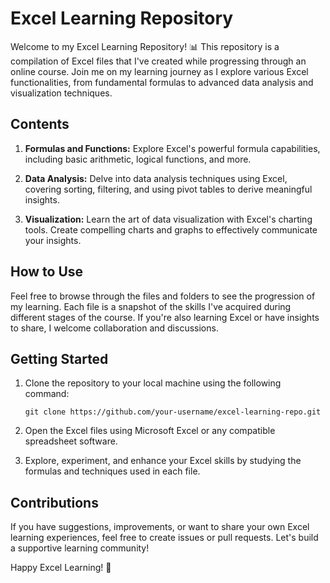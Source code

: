 # Excel Learning Repository

Welcome to my Excel Learning Repository! 📊 This repository is a compilation of Excel files that I've created while progressing through an online course. Join me on my learning journey as I explore various Excel functionalities, from fundamental formulas to advanced data analysis and visualization techniques.

## Contents

1. **Formulas and Functions:** Explore Excel's powerful formula capabilities, including basic arithmetic, logical functions, and more.

2. **Data Analysis:** Delve into data analysis techniques using Excel, covering sorting, filtering, and using pivot tables to derive meaningful insights.

3. **Visualization:** Learn the art of data visualization with Excel's charting tools. Create compelling charts and graphs to effectively communicate your insights.

## How to Use

Feel free to browse through the files and folders to see the progression of my learning. Each file is a snapshot of the skills I've acquired during different stages of the course. If you're also learning Excel or have insights to share, I welcome collaboration and discussions.

## Getting Started

1. Clone the repository to your local machine using the following command:
   ```
   git clone https://github.com/your-username/excel-learning-repo.git
   ```

2. Open the Excel files using Microsoft Excel or any compatible spreadsheet software.

3. Explore, experiment, and enhance your Excel skills by studying the formulas and techniques used in each file.

## Contributions

If you have suggestions, improvements, or want to share your own Excel learning experiences, feel free to create issues or pull requests. Let's build a supportive learning community!

Happy Excel Learning! 🚀
